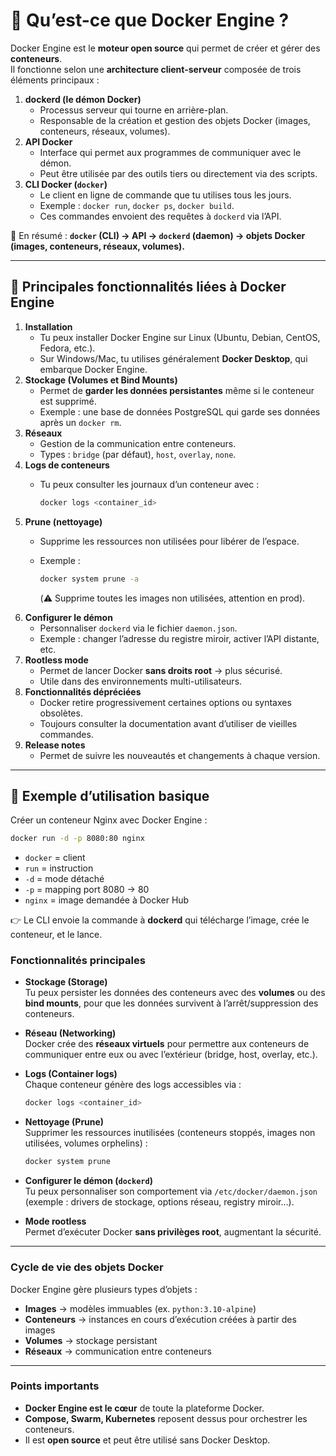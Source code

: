 # 🔹 Qu’est-ce que Docker Engine ?

Docker Engine est le **moteur open source** qui permet de créer et gérer des **conteneurs**.\
Il fonctionne selon une **architecture client-serveur** composée de trois éléments principaux :

1. **dockerd (le démon Docker)**
   * Processus serveur qui tourne en arrière-plan.
   * Responsable de la création et gestion des objets Docker (images, conteneurs, réseaux, volumes).
2. **API Docker**
   * Interface qui permet aux programmes de communiquer avec le démon.
   * Peut être utilisée par des outils tiers ou directement via des scripts.
3. **CLI Docker (`docker`)**
   * Le client en ligne de commande que tu utilises tous les jours.
   * Exemple : `docker run`, `docker ps`, `docker build`.
   * Ces commandes envoient des requêtes à `dockerd` via l’API.

📌 En résumé : **`docker` (CLI) → API → `dockerd` (daemon) → objets Docker (images, conteneurs, réseaux, volumes).**

***

## 🔹 Principales fonctionnalités liées à Docker Engine

1. **Installation**
   * Tu peux installer Docker Engine sur Linux (Ubuntu, Debian, CentOS, Fedora, etc.).
   * Sur Windows/Mac, tu utilises généralement **Docker Desktop**, qui embarque Docker Engine.
2. **Stockage (Volumes et Bind Mounts)**
   * Permet de **garder les données persistantes** même si le conteneur est supprimé.
   * Exemple : une base de données PostgreSQL qui garde ses données après un `docker rm`.
3. **Réseaux**
   * Gestion de la communication entre conteneurs.
   * Types : `bridge` (par défaut), `host`, `overlay`, `none`.
4. **Logs de conteneurs**
   *   Tu peux consulter les journaux d’un conteneur avec :

       ```bash
       docker logs <container_id>
       ```
5. **Prune (nettoyage)**
   * Supprime les ressources non utilisées pour libérer de l’espace.
   *   Exemple :

       ```bash
       docker system prune -a
       ```

       (⚠️ Supprime toutes les images non utilisées, attention en prod).
6. **Configurer le démon**
   * Personnaliser `dockerd` via le fichier `daemon.json`.
   * Exemple : changer l’adresse du registre miroir, activer l’API distante, etc.
7. **Rootless mode**
   * Permet de lancer Docker **sans droits root** → plus sécurisé.
   * Utile dans des environnements multi-utilisateurs.
8. **Fonctionnalités dépréciées**
   * Docker retire progressivement certaines options ou syntaxes obsolètes.
   * Toujours consulter la documentation avant d’utiliser de vieilles commandes.
9. **Release notes**
   * Permet de suivre les nouveautés et changements à chaque version.

***

## 🔹 Exemple d’utilisation basique

Créer un conteneur Nginx avec Docker Engine :

```bash
docker run -d -p 8080:80 nginx
```

* `docker` = client
* `run` = instruction
* `-d` = mode détaché
* `-p` = mapping port 8080 → 80
* `nginx` = image demandée à Docker Hub

👉 Le CLI envoie la commande à **dockerd** qui télécharge l’image, crée le conteneur, et le lance.

### Fonctionnalités principales

* **Stockage (Storage)**\
  Tu peux persister les données des conteneurs avec des **volumes** ou des **bind mounts**, pour que les données survivent à l’arrêt/suppression des conteneurs.
* **Réseau (Networking)**\
  Docker crée des **réseaux virtuels** pour permettre aux conteneurs de communiquer entre eux ou avec l’extérieur (bridge, host, overlay, etc.).
*   **Logs (Container logs)**\
    Chaque conteneur génère des logs accessibles via :

    ```bash
    docker logs <container_id>
    ```
*   **Nettoyage (Prune)**\
    Supprimer les ressources inutilisées (conteneurs stoppés, images non utilisées, volumes orphelins) :

    ```bash
    docker system prune
    ```
* **Configurer le démon (`dockerd`)**\
  Tu peux personnaliser son comportement via `/etc/docker/daemon.json` (exemple : drivers de stockage, options réseau, registry miroir…).
* **Mode rootless**\
  Permet d’exécuter Docker **sans privilèges root**, augmentant la sécurité.

***

### Cycle de vie des objets Docker

Docker Engine gère plusieurs types d’objets :

* **Images** → modèles immuables (ex. `python:3.10-alpine`)
* **Conteneurs** → instances en cours d’exécution créées à partir des images
* **Volumes** → stockage persistant
* **Réseaux** → communication entre conteneurs

***

### Points importants

* **Docker Engine est le cœur** de toute la plateforme Docker.
* **Compose, Swarm, Kubernetes** reposent dessus pour orchestrer les conteneurs.
* Il est **open source** et peut être utilisé sans Docker Desktop.
